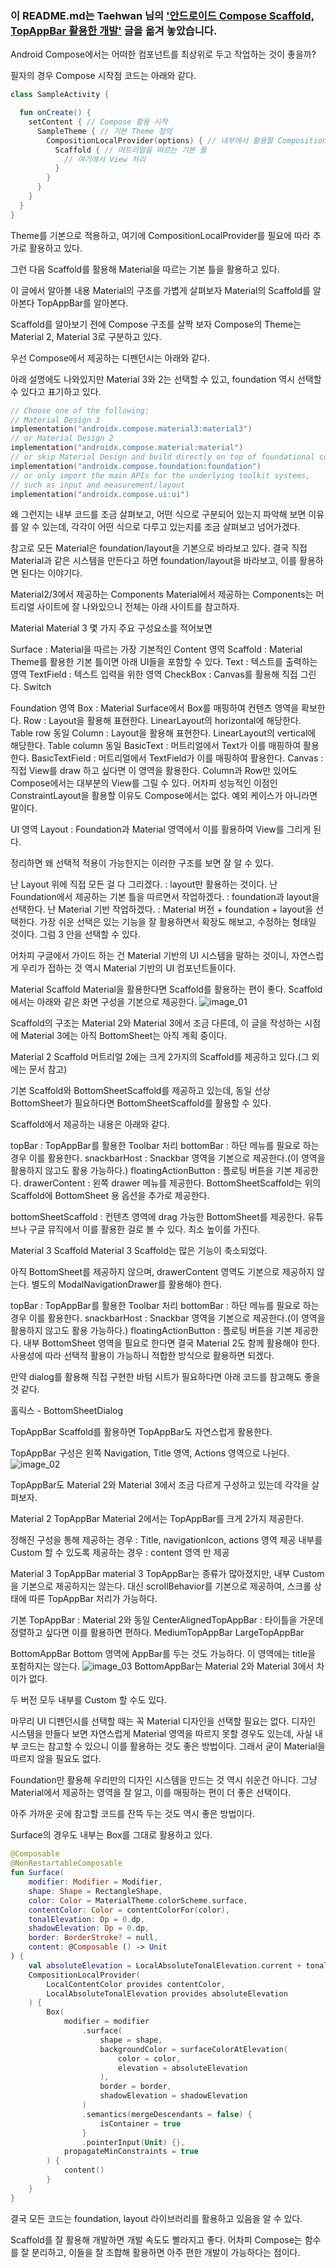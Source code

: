 ### 이 README.md는 Taehwan 님의 ['안드로이드 Compose Scaffold, TopAppBar 활용한 개발'](https://thdev.tech/android/2023/01/25/Android-Compose-Scaffold/) 글을 옮겨 놓았습니다.
Android Compose에서는 어떠한 컴포넌트를 최상위로 두고 작업하는 것이 좋을까?  

필자의 경우 Compose 시작점 코드는 아래와 같다.  
```kotlin
class SampleActivity {

  fun onCreate() {
    setContent { // Compose 활용 시작
      SampleTheme { // 기본 Theme 정의
        CompositionLocalProvider(options) { // 내부에서 활용할 CompositionLocal 이 있다면 등록
          Scaffold { // 머트리얼을 따르는 기본 틀
            // 여기에서 View 처리
          }
        }
      }
    }
  }
}
```
Theme를 기본으로 적용하고, 여기에 CompositionLocalProvider를 필요에 따라 추가로 활용하고 있다.

그런 다음 Scaffold를 활용해 Material을 따르는 기본 틀을 활용하고 있다.



이 글에서 알아볼 내용
Material의 구조를 가볍게 살펴보자
Material의 Scaffold를 알아본다
TopAppBar를 알아본다.


Scaffold를 알아보기 전에 Compose 구조를 살짝 보자
Compose의 Theme는 Material 2, Material 3로 구분하고 있다.

우선 Compose에서 제공하는 디펜던시는 아래와 같다.

아래 설명에도 나와있지만 Material 3와 2는 선택할 수 있고, foundation 역시 선택할 수 있다고 표기하고 있다.
```kotlin
// Choose one of the following:
// Material Design 3
implementation("androidx.compose.material3:material3")
// or Material Design 2
implementation("androidx.compose.material:material")
// or skip Material Design and build directly on top of foundational components
implementation("androidx.compose.foundation:foundation")
// or only import the main APIs for the underlying toolkit systems,
// such as input and measurement/layout
implementation("androidx.compose.ui:ui")
```

왜 그런지는 내부 코드를 조금 살펴보고, 어떤 식으로 구분되어 있는지 파악해 보면 이유를 알 수 있는데, 각각이 어떤 식으로 다루고 있는지를 조금 살펴보고 넘어가겠다.

참고로 모든 Material은 foundation/layout을 기본으로 바라보고 있다. 결국 직접 Material과 같은 시스템을 만든다고 하면 foundation/layout을 바라보고, 이를 활용하면 된다는 이야기다.

Material2/3에서 제공하는 Components
Material에서 제공하는 Components는 머트리얼 사이트에 잘 나와있으니 전체는 아래 사이트를 참고하자.

Material
Material 3
몇 가지 주요 구성요소를 적어보면

Surface : Material을 따르는 가장 기본적인 Content 영역
Scaffold : Material Theme를 활용한 기본 틀이면 아래 UI들을 포함할 수 있다.
Text : 텍스트를 출력하는 영역
TextField : 텍스트 입력을 위한 영역
CheckBox : Canvas를 활용해 직접 그린다.
Switch


Foundation 영역
Box : Material Surface에서 Box를 매핑하여 컨텐츠 영역을 확보한다.
Row : Layout을 활용해 표현한다. LinearLayout의 horizontal에 해당한다. Table row 동일
Column : Layout을 활용해 표현한다. LinearLayout의 vertical에 해당한다. Table column 동일
BasicText : 머트리얼에서 Text가 이를 매핑하여 활용한다.
BasicTextField : 머트리얼에서 TextField가 이를 매핑하여 활용한다.
Canvas : 직접 View를 draw 하고 싶다면 이 영역을 활용한다.
Column과 Row만 있어도 Compose에서는 대부분의 View를 그릴 수 있다. 어차피 성능적인 이점인 ConstraintLayout을 활용할 이유도 Compose에서는 없다. 예외 케이스가 아니라면 말이다.



UI 영역
Layout : Foundation과 Material 영역에서 이를 활용하여 View를 그리게 된다.


정리하면
왜 선택적 적용이 가능한지는 이러한 구조를 보면 잘 알 수 있다.

난 Layout 위에 직접 모든 걸 다 그리겠다. : layout만 활용하는 것이다.
난 Foundation에서 제공하는 기본 틀을 따르면서 작업하겠다. : foundation과 layout을 선택한다.
난 Material 기반 작업하겠다. : Material 버전 + foundation + layout을 선택한다.
가장 쉬운 선택은 있는 기능을 잘 활용하면서 확장도 해보고, 수정하는 형태일 것이다. 그럼 3 안을 선택할 수 있다.

어차피 구글에서 가이드 하는 건 Material 기반의 UI 시스템을 말하는 것이니, 자연스럽게 우리가 접하는 것 역시 Material 기반의 UI 컴포넌트들이다.



Material Scaffold
Material을 활용한다면 Scaffold를 활용하는 편이 좋다. Scaffold에서는 아래와 같은 화면 구성을 기본으로 제공한다.
![image_01](https://github.com/ksjmgrkks/Jetpack-Compose-Study/assets/76638683/420a0efa-686d-44c0-aab8-8a35fdb6f8d3)

Scaffold의 구조는 Material 2와 Material 3에서 조금 다른데, 이 글을 작성하는 시점에 Material 3에는 아직 BottomSheet는 아직 계획 중이다.



Material 2 Scaffold
머트리얼 2에는 크게 2가지의 Scaffold를 제공하고 있다.(그 외에는 문서 참고)

기본 Scaffold와 BottomSheetScaffold를 제공하고 있는데, 동일 선상 BottomSheet가 필요하다면 BottomSheetScaffold를 활용할 수 있다.

Scaffold에서 제공하는 내용은 아래와 같다.

topBar : TopAppBar를 활용한 Toolbar 처리
bottomBar : 하단 메뉴를 필요로 하는 경우 이를 활용한다.
snackbarHost : Snackbar 영역을 기본으로 제공한다.(이 영역을 활용하지 않고도 활용 가능하다.)
floatingActionButton : 플로팅 버튼을 기본 제공한다.
drawerContent : 왼쪽 drawer 메뉴를 제공한다.
BottomSheetScaffold는 위의 Scaffold에 BottomSheet 용 옵션을 추가로 제공한다.

bottomSheetScaffold : 컨텐츠 영역에 drag 가능한 BottomSheet를 제공한다.
유튜브나 구글 뮤직에서 이를 활용한 걸로 볼 수 있다.
최소 높이를 가진다.


Material 3 Scaffold
Material 3 Scaffold는 많은 기능이 축소되었다.

아직 BottomSheet를 제공하지 않으며, drawerContent 영역도 기본으로 제공하지 않는다. 별도의 ModalNavigationDrawer를 활용해야 한다.

topBar : TopAppBar를 활용한 Toolbar 처리
bottomBar : 하단 메뉴를 필요로 하는 경우 이를 활용한다.
snackbarHost : Snackbar 영역을 기본으로 제공한다.(이 영역을 활용하지 않고도 활용 가능하다.)
floatingActionButton : 플로팅 버튼을 기본 제공한다.
내부 BottomSheet 영역을 필요로 한다면 결국 Material 2도 함께 활용해야 한다. 사용성에 따라 선택적 활용이 가능하니 적합한 방식으로 활용하면 되겠다.

만약 dialog를 활용해 직접 구현한 바텀 시트가 필요하다면 아래 코드를 참고해도 좋을 것 같다.

홀릭스 - BottomSheetDialog



TopAppBar
Scaffold를 활용하면 TopAppBar도 자연스럽게 활용한다.

TopAppBar 구성은 왼쪽 Navigation, Title 영역, Actions 영역으로 나뉜다.
![image_02](https://github.com/ksjmgrkks/Jetpack-Compose-Study/assets/76638683/9dd7d2c3-a8ac-4935-bf95-09a1b7b33c98)

TopAppBar도 Material 2와 Material 3에서 조금 다르게 구성하고 있는데 각각을 살펴보자.



Material 2 TopAppBar
Material 2에서는 TopAppBar를 크게 2가지 제공한다.

정해진 구성을 통해 제공하는 경우 : Title, navigationIcon, actions 영역 제공
내부를 Custom 할 수 있도록 제공하는 경우 : content 영역 만 제공


Material 3 TopAppBar
material 3 TopAppBar는 종류가 많아졌지만, 내부 Custom을 기본으로 제공하지는 않는다. 대신 scrollBehavior를 기본으로 제공하여, 스크롤 상태에 따른 TopAppBar 처리가 가능하다.

기본 TopAppBar : Material 2와 동일
CenterAlignedTopAppBar : 타이틀을 가운데 정렬하고 싶다면 이를 활용하면 편하다.
MediumTopAppBar
LargeTopAppBar


BottomAppBar
Bottom 영역에 AppBar를 두는 것도 가능하다. 이 영역에는 title을 포함하지는 않는다.
![image_03](https://github.com/ksjmgrkks/Jetpack-Compose-Study/assets/76638683/b1f18024-bc1e-48bd-aa97-cda9bce2b260)
BottomAppBar는 Material 2와 Material 3에서 차이가 없다.

두 버전 모두 내부를 Custom 할 수도 있다.



마무리
UI 디펜던시를 선택할 때는 꼭 Material 디자인을 선택할 필요는 없다. 디자인 시스템을 만들다 보면 자연스럽게 Material 영역을 따르지 못할 경우도 있는데, 사실 내부 코드는 참고할 수 있으니 이를 활용하는 것도 좋은 방법이다. 그래서 굳이 Material을 따르지 않을 필요도 없다.

Foundation만 활용해 우리만의 디자인 시스템을 만드는 것 역시 쉬운건 아니다. 그냥 Material에서 제공하는 영역을 잘 알고, 이를 매핑하는 편이 더 좋은 선택이다.

아주 가까운 곳에 참고할 코드를 잔뜩 두는 것도 역시 좋은 방법이다.

Surface의 경우도 내부는 Box를 그대로 활용하고 있다.
```kotlin
@Composable
@NonRestartableComposable
fun Surface(
    modifier: Modifier = Modifier,
    shape: Shape = RectangleShape,
    color: Color = MaterialTheme.colorScheme.surface,
    contentColor: Color = contentColorFor(color),
    tonalElevation: Dp = 0.dp,
    shadowElevation: Dp = 0.dp,
    border: BorderStroke? = null,
    content: @Composable () -> Unit
) {
    val absoluteElevation = LocalAbsoluteTonalElevation.current + tonalElevation
    CompositionLocalProvider(
        LocalContentColor provides contentColor,
        LocalAbsoluteTonalElevation provides absoluteElevation
    ) {
        Box(
            modifier = modifier
                .surface(
                    shape = shape,
                    backgroundColor = surfaceColorAtElevation(
                        color = color,
                        elevation = absoluteElevation
                    ),
                    border = border,
                    shadowElevation = shadowElevation
                )
                .semantics(mergeDescendants = false) {
                    isContainer = true
                }
                .pointerInput(Unit) {},
            propagateMinConstraints = true
        ) {
            content()
        }
    }
}
```
결국 모든 코드는 foundation, layout 라이브러리를 활용하고 있음을 알 수 있다.

Scaffold를 잘 활용해 개발하면 개발 속도도 빨라지고 좋다. 어차피 Compose는 함수를 잘 분리하고, 이들을 잘 조합해 활용하면 아주 편한 개발이 가능하다는 점이다.

